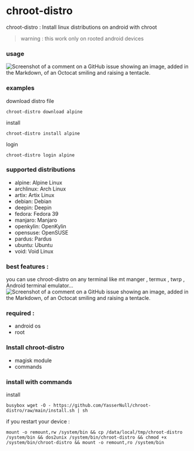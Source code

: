 # chroot-distro
chroot-distro : 
  Install linux distributions on android    with chroot
> warning : this work only on rooted android devices
### usage
![Screenshot of a comment on a GitHub issue showing an image, added in the Markdown, of an Octocat smiling and raising a tentacle.](https://github.com/YasserNull/chroot-distro/blob/main/screenshot/help.png)
### examples
download distro file

`chroot-distro download alpine`

install 

`chroot-distro install alpine`

login

`chroot-distro login alpine`

### supported distributions
+ alpine: Alpine Linux
+ archlinux: Arch Linux
+ artix: Artix Linux
+ debian: Debian
+ deepin: Deepin
+ fedora: Fedora 39
+ manjaro: Manjaro 
+ openkylin: OpenKylin 
+ opensuse: OpenSUSE
+ pardus: Pardus 
+ ubuntu: Ubuntu
+ void: Void Linux

### best features :
you can use chroot-distro on any terminal
like mt manger , termux , twrp , Android terminal emulator...
![Screenshot of a comment on a GitHub issue showing an image, added in the Markdown, of an Octocat smiling and raising a tentacle.](https://github.com/YasserNull/chroot-distro/blob/main/screenshot/terminal.png)
### required :
+ android os
+ root

### Install chroot-distro

+ magisk module
+ commands

### install with commands

install
```
busybox wget -O - https://github.com/YasserNull/chroot-distro/raw/main/install.sh | sh
```

if you restart your device :
```
mount -o remount,rw /system/bin && cp /data/local/tmp/chroot-distro /system/bin && dos2unix /system/bin/chroot-distro && chmod +x /system/bin/chroot-distro && mount -o remount,ro /system/bin
```
